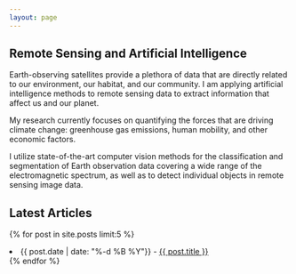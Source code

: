 ```yaml
---
layout: page
---
```


<h2>Remote Sensing and Artificial Intelligence</h2>

Earth-observing satellites provide a plethora of data that are
directly related to our environment, our habitat, and our community. I
am applying artificial intelligence methods to remote sensing data to
extract information that affect us and our planet.

My research currently focuses on quantifying the forces that are
driving climate change: greenhouse gas emissions, human mobility, and
other economic factors.

I utilize state-of-the-art computer vision methods for the
classification and segmentation of Earth observation data covering a
wide range of the electromagnetic spectrum, as well as to detect
individual objects in remote sensing image data.


<h2>Latest Articles</h2>

{% for post in site.posts limit:5 %}
   <li>{{ post.date | date: "%-d %B %Y"}} - 
   <a href="{{ post.url }}" title="{{ post.description }}">
   {{ post.title }}</a></li>
{% endfor %}